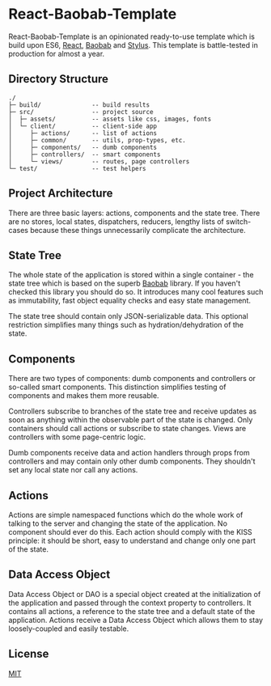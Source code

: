 React-Baobab-Template
=====================

React-Baobab-Template is an opinionated ready-to-use template which is build upon ES6, [React](https://github.com/facebook/react), [Baobab](https://github.com/Yomguithereal/baobab) and [Stylus](https://github.com/stylus/stylus/). This template is battle-tested in production for almost a year.

Directory Structure
-------------------

```
./
├─ build/              -- build results
├─ src/                -- project source
│  ├─ assets/          -- assets like css, images, fonts
│  └─ client/          -- client-side app
│     ├─ actions/      -- list of actions
│     ├─ common/       -- utils, prop-types, etc.
│     ├─ components/   -- dumb components
│     ├─ controllers/  -- smart components
│     └─ views/        -- routes, page controllers
└─ test/               -- test helpers
```

Project Architecture
--------------------

There are three basic layers: actions, components and the state tree. There are no stores, local states, dispatchers, reducers, lengthy lists of switch-cases because these things unnecessarily complicate the architecture.

State Tree
----------

The whole state of the application is stored within a single container - the state tree which is based on the superb [Baobab](https://github.com/Yomguithereal/baobab) library. If you haven't checked this library you should do so. It introduces many cool features such as immutability, fast object equality checks and easy state management.

The state tree should contain only JSON-serializable data. This optional restriction simplifies many things such as hydration/dehydration of the state.

Components
----------

There are two types of components: dumb components and controllers or so-called smart components. This distinction simplifies testing of components and makes them more reusable.

Controllers subscribe to branches of the state tree and receive updates as soon as anything within the observable part of the state is changed. Only containers should call actions or subscribe to state changes. Views are controllers with some page-centric logic.

Dumb components receive data and action handlers through props from controllers and may contain only other dumb components. They shouldn't set any local state nor call any actions.

Actions
-------

Actions are simple namespaced functions which do the whole work of talking to the server and changing the state of the application. No component should ever do this. Each action should comply with the KISS principle: it should be short, easy to understand and change only one part of the state.

Data Access Object
------------------

Data Access Object or DAO is a special object created at the initialization of the application and passed through the context property to controllers. It contains all actions, a reference to the state tree and a default state of the application. Actions receive a Data Access Object which allows them to stay loosely-coupled and easily testable.

License
-------

[MIT](https://github.com/slmgc/react-baobab-template/blob/master/LICENSE)